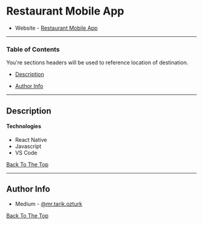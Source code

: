 # Restaurant Mobile App

- Website - [Restaurant Mobile App]()

<!--  This is a ReadMe template to help save you time and effort. -->

---

### Table of Contents

You're sections headers will be used to reference location of destination.

- [Description](#description)
<!--
- [How To Use](#how-to-use)
- [References](#references)
- [License](#license) -->

- [Author Info](#author-info)

---

## Description

#### Technologies

- React Native
- Javascript
- VS Code

[Back To The Top](#restaurant-mobile-app)

---

## Author Info

- Medium - [@mr.tarik.ozturk](https://medium.com/@mr.tarik.ozturk)

[Back To The Top](#restaurant-mobile-app)
